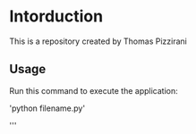 # Intorduction

This is a repository created by Thomas Pizzirani

## Usage

Run this command to execute the application:

'python filename.py'

'''
